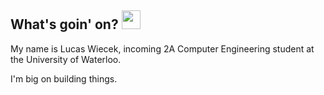 ## What's goin' on? <img src="https://raw.githubusercontent.com/LYcheck/LYcheck/master/monkeyLaptop.gif" width="30px"></h2>
My name is Lucas Wiecek, incoming 2A Computer Engineering student at the University of Waterloo.

I'm big on building things.
<!--
**LYcheck/LYcheck** is a ✨ _special_ ✨ repository because its `README.md` (this file) appears on your GitHub profile.

Here are some ideas to get you started:

- 🔭 I’m currently working on ...
- 🌱 I’m currently learning ...
- 👯 I’m looking to collaborate on ...
- 🤔 I’m looking for help with ...
- 💬 Ask me about ...
- 📫 How to reach me: ...
- 😄 Pronouns: ...
- ⚡ Fun fact: ...
-->
